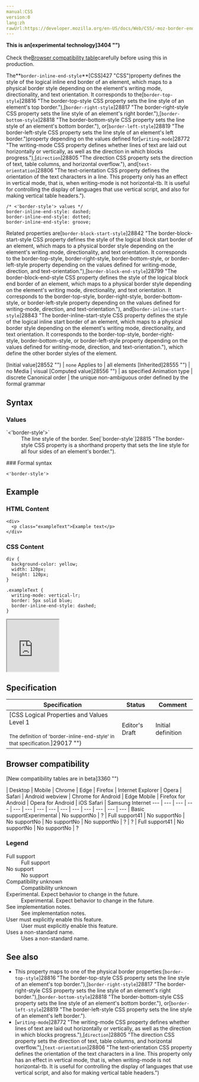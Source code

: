 ```yaml
---
manual:CSS
version:0
lang:zh
rawUrl:https://developer.mozilla.org/en-US/docs/Web/CSS/-moz-border-end-style
---
```






**This is an[experimental technology]3404 "")**<br></br>Check the[Browser compatibility table](%28844#Browser_compatibility "")carefully before using this in production.





The**`border-inline-end-style`**[CSS]427 "CSS")property defines the style of the logical inline end border of an element, which maps to a physical border style depending on the element&#39;s writing mode, directionality, and text orientation. It corresponds to the[`border-top-style`]28816 "The border-top-style CSS property sets the line style of an element's top border."),[`border-right-style`]28817 "The border-right-style CSS property sets the line style of an element's right border."),[`border-bottom-style`]28818 "The border-bottom-style CSS property sets the line style of an element's bottom border."), or[`border-left-style`]28819 "The border-left-style CSS property sets the line style of an element's left border.")property depending on the values defined for[`writing-mode`]28772 "The writing-mode CSS property defines whether lines of text are laid out horizontally or vertically, as well as the direction in which blocks progress."),[`direction`]28805 "The direction CSS property sets the direction of text, table columns, and horizontal overflow."), and[`text-orientation`]28806 "The text-orientation CSS property defines the orientation of the text characters in a line. This property only has an effect in vertical mode, that is, when writing-mode is not horizontal-tb. It is useful for controlling the display of languages that use vertical script, and also for making vertical table headers.").


```
/* <'border-style'> values */
border-inline-end-style: dashed;
border-inline-end-style: dotted;
border-inline-end-style: groove;
```


Related properties are[`border-block-start-style`]28842 "The border-block-start-style CSS property defines the style of the logical block start border of an element, which maps to a physical border style depending on the element's writing mode, directionality, and text orientation. It corresponds to the border-top-style, border-right-style, border-bottom-style, or border-left-style property depending on the values defined for writing-mode, direction, and text-orientation."),[`border-block-end-style`]28799 "The border-block-end-style CSS property defines the style of the logical block end border of an element, which maps to a physical border style depending on the element's writing mode, directionality, and text orientation. It corresponds to the border-top-style, border-right-style, border-bottom-style, or border-left-style property depending on the values defined for writing-mode, direction, and text-orientation."), and[`border-inline-start-style`]28843 "The border-inline-start-style CSS property defines the style of the logical inline start border of an element, which maps to a physical border style depending on the element's writing mode, directionality, and text orientation. It corresponds to the border-top-style, border-right-style, border-bottom-style, or border-left-style property depending on the values defined for writing-mode, direction, and text-orientation."), which define the other border styles of the element.


[Initial value]28552 "") | `none` 
Applies to | all elements 
[Inherited]28555 "") | no 
Media | visual 
[Computed value]28556 "") | as specified 
Animation type | discrete 
Canonical order | the unique non-ambiguous order defined by the formal grammar 


## Syntax<a name="Syntax"></a>

### Values<a name="Values"></a>
<dl><dt id=''>`<'border-style'>`</dt><dd>The line style of the border. See[`border-style`]28815 "The border-style CSS property is a shorthand property that sets the line style for all four sides of an element's border.").</dd></dl>
### Formal syntax<a name="Formal_syntax"></a>

```
<'border-style'>
```

## Example<a name="Example"></a>

### HTML Content<a name="HTML_Content"></a>

```
<div>
  <p class="exampleText">Example text</p>
</div>
```

### CSS Content<a name="CSS_Content"></a>

```
div {
  background-color: yellow;
  width: 120px;
  height: 120px;
}

.exampleText {
  writing-mode: vertical-lr;
  border: 5px solid blue;
  border-inline-end-style: dashed;
}
```


<iframe src='https://mdn.mozillademos.org/en-US/docs/Web/CSS/border-inline-end-style$samples/Example?revision=1315061' width='140' height='140'></iframe>



## Specification<a name="Specification"></a>

Specification | Status | Comment 
 ---  |  ---  |  ---  | 
[CSS Logical Properties and Values Level 1<br></br><small>The definition of &#39;border-inline-end-style&#39; in that specification.</small>]29017 "") | Editor&#39;s Draft | Initial definition 


## Browser compatibility<a name="Browser_compatibility"></a>
[New compatibility tables are in beta<i></i>]3360 "")

 | <abbr>Desktop<i></i></abbr> | <abbr>Mobile<i></i></abbr> 
 | <abbr>Chrome<i></i></abbr> | <abbr>Edge<i></i></abbr> | <abbr>Firefox<i></i></abbr> | <abbr>Internet Explorer<i></i></abbr> | <abbr>Opera<i></i></abbr> | <abbr>Safari<i></i></abbr> | <abbr>Android webview<i></i></abbr> | <abbr>Chrome for Android<i></i></abbr> | <abbr>Edge Mobile<i></i></abbr> | <abbr>Firefox for Android<i></i></abbr> | <abbr>Opera for Android<i></i></abbr> | <abbr>iOS Safari<i></i></abbr> | <abbr>Samsung Internet<i></i></abbr> 
 ---  |  ---  |  ---  |  ---  |  ---  |  ---  |  ---  |  ---  |  ---  |  ---  |  ---  |  ---  |  ---  |  ---  | 
Basic support<abbr>Experimental<i></i></abbr> | <abbr>No support</abbr>No | <abbr>?</abbr> | <abbr>Full support</abbr>41 | <abbr>No support</abbr>No | <abbr>No support</abbr>No | <abbr>No support</abbr>No | <abbr>No support</abbr>No | <abbr>?</abbr> | <abbr>?</abbr> | <abbr>Full support</abbr>41 | <abbr>No support</abbr>No | <abbr>No support</abbr>No | <abbr>?</abbr> 


### Legend<a name="Legend"></a>
<dl><dt id=''><abbr>Full support</abbr></dt><dd>Full support</dd><dt id=''><abbr>No support</abbr></dt><dd>No support</dd><dt id=''><abbr>Compatibility unknown</abbr></dt><dd>Compatibility unknown</dd><dt id=''><abbr>Experimental. Expect behavior to change in the future.<i></i></abbr></dt><dd>Experimental. Expect behavior to change in the future.</dd><dt id=''><abbr>See implementation notes.<i></i></abbr></dt><dd>See implementation notes.</dd><dt id=''><abbr>User must explicitly enable this feature.<i></i></abbr></dt><dd>User must explicitly enable this feature.</dd><dt id=''><abbr>Uses a non-standard name.<i></i></abbr></dt><dd>Uses a non-standard name.</dd></dl>

## See also<a name="See_also"></a>

* This property maps to one of the physical border properties:[`border-top-style`]28816 "The border-top-style CSS property sets the line style of an element's top border."),[`border-right-style`]28817 "The border-right-style CSS property sets the line style of an element's right border."),[`border-bottom-style`]28818 "The border-bottom-style CSS property sets the line style of an element's bottom border."), or[`border-left-style`]28819 "The border-left-style CSS property sets the line style of an element's left border.").
* [`writing-mode`]28772 "The writing-mode CSS property defines whether lines of text are laid out horizontally or vertically, as well as the direction in which blocks progress."),[`direction`]28805 "The direction CSS property sets the direction of text, table columns, and horizontal overflow."),[`text-orientation`]28806 "The text-orientation CSS property defines the orientation of the text characters in a line. This property only has an effect in vertical mode, that is, when writing-mode is not horizontal-tb. It is useful for controlling the display of languages that use vertical script, and also for making vertical table headers.")



